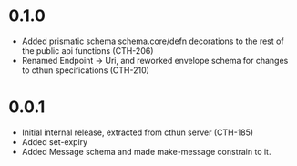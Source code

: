 # 0.1.0

* Added prismatic schema schema.core/defn decorations to the rest of
  the public api functions (CTH-206)
* Renamed Endpoint -> Uri, and reworked envelope schema for changes to
  cthun specifications (CTH-210)

# 0.0.1

* Initial internal release, extracted from cthun server (CTH-185)
* Added set-expiry
* Added Message schema and made make-message constrain to it.
